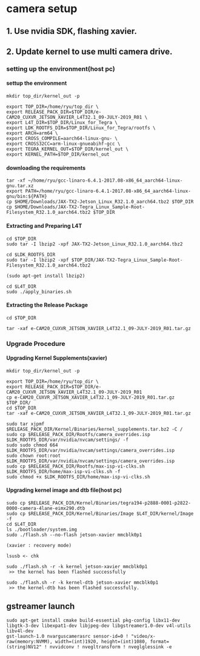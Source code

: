 # camera setup

## 1. Use nvidia SDK, flashing xavier.

## 2. Update kernel to use multi camera drive.

 ### setting up the environment(host pc)
 #### settup the environment
    mkdir top_dir/kernel_out -p
    
    export TOP_DIR=/home/ryu/top_dir \
    export RELEASE_PACK_DIR=$TOP_DIR/e-CAM20_CUXVR_JETSON_XAVIER_L4T32.1_09-JULY-2019_R01 \
    export L4T_DIR=$TOP_DIR/Linux_for_Tegra \
    export LDK_ROOTFS_DIR=$TOP_DIR/Linux_for_Tegra/rootfs \
    export ARCH=arm64 \
    export CROSS_COMPILE=aarch64-linux-gnu- \
    export CROSS32CC=arm-linux-gnueabihf-gcc \
    export TEGRA_KERNEL_OUT=$TOP_DIR/kernel_out \
    export KERNEL_PATH=$TOP_DIR/kernel_out
 
 #### downloading the requirements
    tar -xf ~/home/ryu/gcc-linaro-6.4.1-2017.08-x86_64_aarch64-linux-gnu.tar.xz
    export PATH=/home/ryu/gcc-linaro-6.4.1-2017.08-x86_64_aarch64-linux-gnu/bin:${PATH}
    cp $HOME/Downloads/JAX-TX2-Jetson_Linux_R32.1.0_aarch64.tbz2 $TOP_DIR
    cp $HOME/Downloads/JAX-TX2-Tegra_Linux_Sample-Root-Filesystem_R32.1.0_aarch64.tbz2 $TOP_DIR
    
 #### Extracting and Preparing L4T
    cd $TOP_DIR
    sudo tar -I lbzip2 -xpf JAX-TX2-Jetson_Linux_R32.1.0_aarch64.tbz2
    
    cd $LDK_ROOTFS_DIR
    sudo tar -I lbzip2 -xpf $TOP_DIR/JAX-TX2-Tegra_Linux_Sample-Root-Filesystem_R32.1.0_aarch64.tbz2
    
    (sudo apt-get install lbzip2)
    
    cd $L4T_DIR
    sudo ./apply_binaries.sh
    
 #### Extracting the Release Package
    cd $TOP_DIR
    
    tar -xaf e-CAM20_CUXVR_JETSON_XAVIER_L4T32.1_09-JULY-2019_R01.tar.gz
    
 ### Upgrade Procedure
 
 #### Upgrading Kernel Supplements(xavier)
    mkdir top_dir/kernel_out -p
    
    export TOP_DIR=/home/ryu/top_dir \
    export RELEASE_PACK_DIR=$TOP_DIR/e-CAM20_CUXVR_JETSON_XAVIER_L4T32.1_09-JULY-2019_R01
    cp e-CAM20_CUXVR_JETSON_XAVIER_L4T32.1_09-JULY-2019_R01.tar.gz $TOP_DIR/
    cd $TOP_DIR
    tar -xaf e-CAM20_CUXVR_JETSON_XAVIER_L4T32.1_09-JULY-2019_R01.tar.gz
    
    sudo tar xjpmf $RELEASE_PACK_DIR/Kernel/Binaries/kernel_supplements.tar.bz2 -C /
    sudo cp $RELEASE_PACK_DIR/Rootfs/camera_overrides.isp $LDK_ROOTFS_DIR/var/nvidia/nvcam/settings/ -f
    sudo sudo chmod 664 $LDK_ROOTFS_DIR/var/nvidia/nvcam/settings/camera_overrides.isp
    sudo chown root:root $LDK_ROOTFS_DIR/var/nvidia/nvcam/settings/camera_overrides.isp
    sudo cp $RELEASE_PACK_DIR/Rootfs/max-isp-vi-clks.sh $LDK_ROOTFS_DIR/home/max-isp-vi-clks.sh -f
    sudo chmod +x $LDK_ROOTFS_DIR/home/max-isp-vi-clks.sh
    
 #### Upgrading kernel image and dtb file(host pc)
    sudo cp $RELEASE_PACK_DIR/Kernel/Binaries/tegra194-p2888-0001-p2822-0000-camera-4lane-eimx290.dtb
    sudo cp $RELEASE_PACK_DIR/Kernel/Binaries/Image $L4T_DIR/kernel/Image -f
    cd $L4T_DIR
    ls ./bootloader/system.img
    sudo ./flash.sh --no-flash jetson-xavier mmcblk0p1
    
    (xavier : recovery mode)
    
    lsusb <- chk
    
    sudo ./flash.sh -r -k kernel jetson-xavier mmcblk0p1
     >> the kernel has been flashed successfully
     
    sudo ./flash.sh -r -k kernel-dtb jetson-xavier mmcblk0p1
     >> the kernel-dtb has been flashed successfully.
    
    
    
 ## gstreamer launch
 
    sudo apt-get install cmake build-essential pkg-config libx11-dev libgtk-3-dev libexpat1-dev libjpeg-dev libgstreamer1.0-dev v4l-utils libv4l-dev
    gst-launch-1.0 nvarguscamerasrc sensor-id=0 ! "video/x-raw(memory:NVMM), width=(int)1920, height=(int)1080, format=(string)NV12" ! nvvidconv ! nvegltransform ! nveglglessink -e
